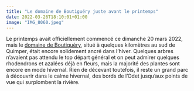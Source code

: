 ```yaml
---
title: "Le domaine de Boutiguéry juste avant le printemps"
date: 2022-03-26T18:10:01+01:00
image: "IMG_8060.jpeg"
---
```


Le printemps avait officiellement commencé ce dimanche 20 mars 2022, mais le [domaine de Boutiguéry](https://boutiguery.fr/), situé à quelques kilomètres au sud de Quimper, était encore solidement ancré dans l’hiver. Quelques arbres n’avaient pas attendu le top départ général et on peut admirer quelques rhodendrons et azalées déjà en fleurs, mais la majorité des plantes sont encore en mode hivernal. Rien de décevant toutefois, il reste un grand parc à découvrir dans le calme hivernal, des bords de l’Odet jusqu’aux points de vue qui surplombent la rivière. 
